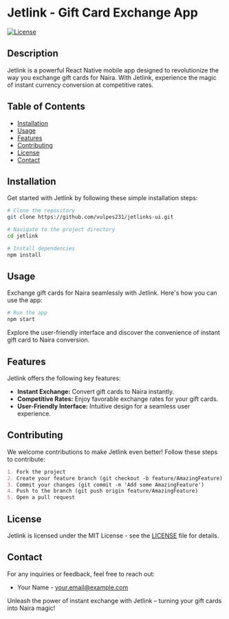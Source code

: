 # Jetlink - Gift Card Exchange App

[![License](https://img.shields.io/badge/License-MIT-blue.svg)](LICENSE)

## Description

Jetlink is a powerful React Native mobile app designed to revolutionize the way you exchange gift cards for Naira. With Jetlink, experience the magic of instant currency conversion at competitive rates.

## Table of Contents

- [Installation](#installation)
- [Usage](#usage)
- [Features](#features)
- [Contributing](#contributing)
- [License](#license)
- [Contact](#contact)

## Installation

Get started with Jetlink by following these simple installation steps:

```bash
# Clone the repository
git clone https://github.com/vulpes231/jetlinks-ui.git

# Navigate to the project directory
cd jetlink

# Install dependencies
npm install
```

## Usage

Exchange gift cards for Naira seamlessly with Jetlink. Here's how you can use the app:

```bash
# Run the app
npm start
```

Explore the user-friendly interface and discover the convenience of instant gift card to Naira conversion.

## Features

Jetlink offers the following key features:

- **Instant Exchange:** Convert gift cards to Naira instantly.
- **Competitive Rates:** Enjoy favorable exchange rates for your gift cards.
- **User-Friendly Interface:** Intuitive design for a seamless user experience.

## Contributing

We welcome contributions to make Jetlink even better! Follow these steps to contribute:

```markdown
1. Fork the project
2. Create your feature branch (git checkout -b feature/AmazingFeature)
3. Commit your changes (git commit -m 'Add some AmazingFeature')
4. Push to the branch (git push origin feature/AmazingFeature)
5. Open a pull request
```

## License

Jetlink is licensed under the MIT License - see the [LICENSE](LICENSE) file for details.

## Contact

For any inquiries or feedback, feel free to reach out:

- Your Name - [your.email@example.com](mailto:your.email@example.com)

Unleash the power of instant exchange with Jetlink – turning your gift cards into Naira magic!
